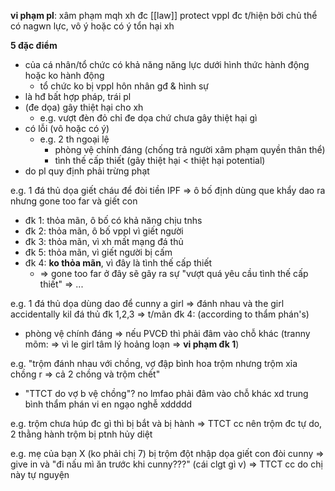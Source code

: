 **vi phạm pl**: xâm phạm mqh xh đc [[law]] protect
vppl đc t/hiện bởi chủ thể có nagwn lực, vô ý hoặc có ý tổn hại xh

**5 đặc điểm**
- của cá nhân/tổ chức có khả năng năng lực dưới hình thức hành động hoặc ko hành động
	- tổ chức ko bị vppl hôn nhân gđ & hình sự
- là hđ bất hợp pháp, trái pl
- (đe dọa) gây thiệt hại cho xh
	- e.g. vượt đèn đỏ chỉ đe dọa chứ chưa gây thiệt hại gì
- có lỗi (vô hoặc có ý)
	- e.g. 2 th ngoại lệ
		- phòng vệ chính đáng (chống trả người xâm phạm quyền thân thể)
		- tình thế cấp thiết (gây thiệt hại < thiệt hại potential)
- do pl quy định phải trừng phạt

e.g. 1 đá thủ dọa giết cháu để đòi tiền IPF => ô bố định dùng que khẩy dao ra nhưng gone too far và giết con
- đk 1: thỏa mãn, ô bố có khả năng chịu tnhs
- đk 2: thỏa mãn, ô bố vppl vì giết người
- đk 3: thỏa mãn, vì xh mất mạng đá thủ
- đk 5: thỏa mãn, vì giết người bị cấm
- đk 4: **ko thỏa mãn**, vì đây là tình thế cấp thiết
	- => gone too far ở đây sẽ gây ra sự "vượt quá yêu cầu tình thế cấp thiết" => ...

e.g. 1 đá thủ dọa dùng dao để cunny a girl => đánh nhau và the girl accidentally kil đá thủ
đk 1,2,3 => t/mãn
đk 4: (according to thẩm phán's)
- phòng vệ chính đáng => nếu PVCĐ thì phải đâm vào chỗ khác (tranny mõm: => vì le girl tâm lý hoảng loạn => **vi phạm đk 1**)

e.g. "trộm đánh nhau với chồng, vợ đập bình hoa trộm nhưng trộm xỉa chồng r => cả 2 chồng và trộm chết"
- "TTCT do vợ b vệ chồng"? no lmfao phải đâm vào chỗ khác xd trung bình thẩm phán vi en ngạo nghễ xddddd

e.g. trộm chưa húp đc gì thì bị bắt và bị hành
=> TTCT cc nên trộm đc tự do, 2 thằng hành trộm bị ptnh hủy diệt

e.g. mẹ của bạn X (ko phải chị 7) bị trộm đột nhập dọa giết con đòi cunny => give in và "đi nấu mì ăn trước khi cunny???" (cái clgt gì v)
=> TTCT cc do chị này tự nguyện
